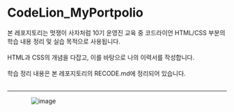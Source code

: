 # CodeLion_MyPortpolio

본 레포지토리는 멋쟁이 사자처럼 10기 운영진 교육 중 코드라이언 HTML/CSS 부분의 학습 내용 정리 및 실습 목적으로 사용됩니다. <br><br>
HTML과 CSS의 개념을 다잡고, 이를 바탕으로 나의 이력서를 작성합니다. <br><br>
학습 정리 내용은 본 레포지토리의 RECODE.md에 정리되어 있습니다. <br><br>

------
&nbsp;&nbsp;&nbsp;&nbsp;&nbsp;&nbsp;&nbsp;&nbsp;&nbsp;&nbsp;&nbsp;&nbsp;&nbsp;
![image](https://user-images.githubusercontent.com/66112716/147905451-c32d8e5f-de9b-4e25-bdbf-0d81bdecfd81.png)
